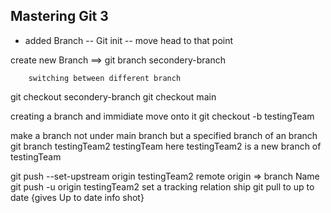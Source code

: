 ## Mastering Git 3

- added Branch
  -- Git init --
  move head to that point

<!-- git checkout 16c5410f9654b2cb392c31ef14aa23693a0e8243  -->

<!-- git checkout main  move head to latest commit -->
<!-- do the same  git checkout -f main -->

<!-- git remote add origin [repo location]
    here origin can be something else with dif repo loction
    like git remote add something [repo location/ clone link]
    you can also push to  diff branch location
like git push origin main or
    git push something main
does the same for diff repo location

new branch   =>  git branch branch name -->

create new Branch ==> git branch secondery-branch

        switching between different branch

git checkout secondery-branch
git checkout main

creating a branch and immidiate move onto it
git checkout -b testingTeam

make a branch not under main branch but a specified branch of an branch
git branch testingTeam2 testingTeam
here testingTeam2 is a new branch of testingTeam

git push --set-upstream origin testingTeam2
remote origin => branch Name
git push -u origin testingTeam2 set a tracking relation ship
git pull to up to date {gives Up to date info shot}
